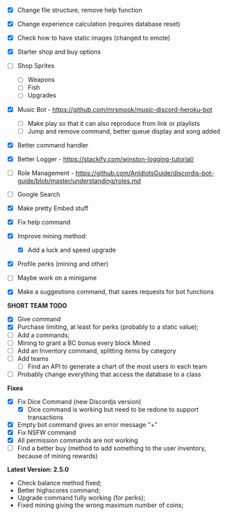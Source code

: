 - [x] Change file structure, remove help function
- [x] Change experience calculation (requires database reset)
- [x] Check how to have static images (changed to emote)
- [x] Starter shop and buy options
- [ ] Shop Sprites
    - [ ] Weapons
    - [ ] Fish
    - [ ] Upgrades
- [x] Music Bot - https://github.com/mrsmook/music-discord-heroku-bot
    - [ ] Make play so that it can also reproduce from link or playlists
    - [ ] Jump and remove command, better queue display and song added
- [x] Better command handler
- [x] Better Logger - https://stackify.com/winston-logging-tutorial/
- [ ] Role Management - https://github.com/AnIdiotsGuide/discordjs-bot-guide/blob/master/understanding/roles.md
- [ ] Google Search
- [x] Make pretty Embed stuff
- [x] Fix help command
- [x] Improve mining method:
    - [x] Add a luck and speed upgrade
- [x] Profile perks (mining and other)
- [ ] Maybe work on a minigame

- [x] Make a suggestions command, that saves requests for bot functions

**SHORT TEAM TODO**

- [x] Give command
- [x] Purchase limiting, at least for perks (probably to a static value);
- [ ] Add a commands;
- [ ] Mining to grant a BC bonus every block Mined
- [ ] Add an Inventory command, splitting items by category
- [ ] Add teams
    - [ ] Find an API to generate a chart of the most users in each team
- [ ] Probably change everything that access the database to a class

**Fixes**

- [x] Fix Dice Command (new Discordjs version)
    - [x] Dice command is working but need to be redone to support transactions
- [x] Empty bot command gives an error message "+"
- [x] Fix NSFW command
- [x] All permission commands are not working
- [ ] Find a better buy (method to add something to the user inventory, because of mining rewards)

**Latest Version: 2.5.0**

- Check balance method fixed;
- Better highscores command;
- Upgrade command fully working (for perks);
- Fixed mining giving the wrong maximum number of coins;
